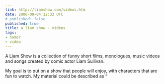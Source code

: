 ```yaml
---
link: http://liamshow.com/videos.htm
date: 2006-09-04 12:33 UTC
# published: false
published: true
title: a liam show - videos
tags:
- humor
- video
---
```


A Liam Show is a collection of funny short films, monologues, music videos and songs created by comic actor Liam Sullivan.

My goal is to put on a show that people will enjoy, with characters that are fun to watch. My material could be described as “
